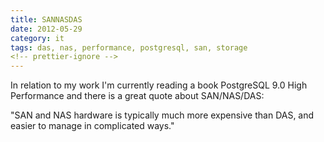 ```yaml
---
title: SANNASDAS
date: 2012-05-29
category: it
tags: das, nas, performance, postgresql, san, storage
<!-- prettier-ignore -->
---
```


In relation to my work I'm currently reading a book PostgreSQL 9.0 High
Performance and there is a great quote about SAN/NAS/DAS:

"SAN and NAS hardware is typically much more expensive than DAS, and easier to
manage in complicated ways."
